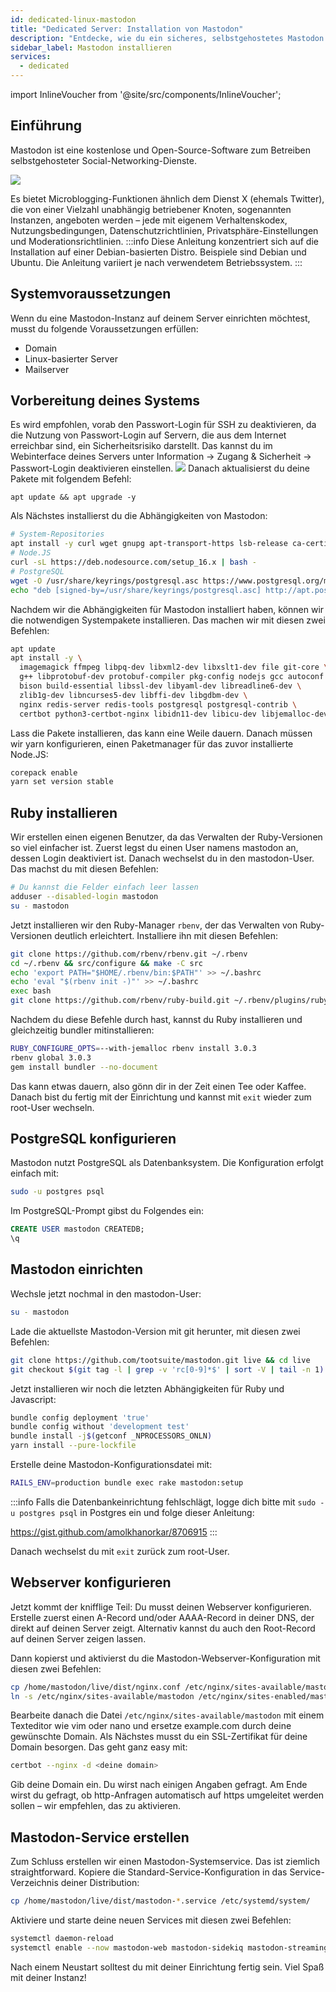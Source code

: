 ```yaml
---
id: dedicated-linux-mastodon
title: "Dedicated Server: Installation von Mastodon"
description: "Entdecke, wie du ein sicheres, selbstgehostetes Mastodon Social Network auf Debian-basierten Servern für unabhängiges Microblogging einrichtest → Jetzt mehr erfahren"
sidebar_label: Mastodon installieren
services:
  - dedicated
---
```


import InlineVoucher from '@site/src/components/InlineVoucher';

## Einführung

Mastodon ist eine kostenlose und Open-Source-Software zum Betreiben selbstgehosteter Social-Networking-Dienste.

![](https://screensaver01.zap-hosting.com/index.php/s/oNCpfBwLNB5f79P/preview)

Es bietet Microblogging-Funktionen ähnlich dem Dienst X (ehemals Twitter), die von einer Vielzahl unabhängig betriebener Knoten, sogenannten Instanzen, angeboten werden – jede mit eigenem Verhaltenskodex, Nutzungsbedingungen, Datenschutzrichtlinien, Privatsphäre-Einstellungen und Moderationsrichtlinien.
:::info
Diese Anleitung konzentriert sich auf die Installation auf einer Debian-basierten Distro. Beispiele sind Debian und Ubuntu. Die Anleitung variiert je nach verwendetem Betriebssystem.
:::

<InlineVoucher />

## Systemvoraussetzungen
Wenn du eine Mastodon-Instanz auf deinem Server einrichten möchtest, musst du folgende Voraussetzungen erfüllen:
- Domain
- Linux-basierter Server
- Mailserver

## Vorbereitung deines Systems
Es wird empfohlen, vorab den Passwort-Login für SSH zu deaktivieren, da die Nutzung von Passwort-Login auf Servern, die aus dem Internet erreichbar sind, ein Sicherheitsrisiko darstellt.
Das kannst du im Webinterface deines Servers unter Information -> Zugang & Sicherheit -> Passwort-Login deaktivieren einstellen.
![](https://screensaver01.zap-hosting.com/index.php/s/k6bBoxt7HJ4jqnL/preview)
Danach aktualisierst du deine Pakete mit folgendem Befehl:
```
apt update && apt upgrade -y
```

Als Nächstes installierst du die Abhängigkeiten von Mastodon:
```bash
# System-Repositories
apt install -y curl wget gnupg apt-transport-https lsb-release ca-certificates
# Node.JS
curl -sL https://deb.nodesource.com/setup_16.x | bash -
# PostgreSQL
wget -O /usr/share/keyrings/postgresql.asc https://www.postgresql.org/media/keys/ACCC4CF8.asc
echo "deb [signed-by=/usr/share/keyrings/postgresql.asc] http://apt.postgresql.org/pub/repos/apt $(lsb_release -cs)-pgdg main" > /etc/apt/sources.list.d/postgresql.list
```

Nachdem wir die Abhängigkeiten für Mastodon installiert haben, können wir die notwendigen Systempakete installieren. Das machen wir mit diesen zwei Befehlen:
```bash
apt update
apt install -y \
  imagemagick ffmpeg libpq-dev libxml2-dev libxslt1-dev file git-core \
  g++ libprotobuf-dev protobuf-compiler pkg-config nodejs gcc autoconf \
  bison build-essential libssl-dev libyaml-dev libreadline6-dev \
  zlib1g-dev libncurses5-dev libffi-dev libgdbm-dev \
  nginx redis-server redis-tools postgresql postgresql-contrib \
  certbot python3-certbot-nginx libidn11-dev libicu-dev libjemalloc-dev
```
Lass die Pakete installieren, das kann eine Weile dauern. Danach müssen wir yarn konfigurieren, einen Paketmanager für das zuvor installierte Node.JS:
```bash
corepack enable
yarn set version stable
```

## Ruby installieren
Wir erstellen einen eigenen Benutzer, da das Verwalten der Ruby-Versionen so viel einfacher ist. Zuerst legst du einen User namens mastodon an, dessen Login deaktiviert ist. Danach wechselst du in den mastodon-User. Das machst du mit diesen Befehlen:
```bash
# Du kannst die Felder einfach leer lassen
adduser --disabled-login mastodon
su - mastodon
```

Jetzt installieren wir den Ruby-Manager `rbenv`, der das Verwalten von Ruby-Versionen deutlich erleichtert. Installiere ihn mit diesen Befehlen:
```bash
git clone https://github.com/rbenv/rbenv.git ~/.rbenv
cd ~/.rbenv && src/configure && make -C src
echo 'export PATH="$HOME/.rbenv/bin:$PATH"' >> ~/.bashrc
echo 'eval "$(rbenv init -)"' >> ~/.bashrc
exec bash
git clone https://github.com/rbenv/ruby-build.git ~/.rbenv/plugins/ruby-build
```
Nachdem du diese Befehle durch hast, kannst du Ruby installieren und gleichzeitig bundler mitinstallieren:
```bash
RUBY_CONFIGURE_OPTS=--with-jemalloc rbenv install 3.0.3
rbenv global 3.0.3
gem install bundler --no-document
```
Das kann etwas dauern, also gönn dir in der Zeit einen Tee oder Kaffee. Danach bist du fertig mit der Einrichtung und kannst mit `exit` wieder zum root-User wechseln.

## PostgreSQL konfigurieren
Mastodon nutzt PostgreSQL als Datenbanksystem. Die Konfiguration erfolgt einfach mit:
```bash
sudo -u postgres psql
```

Im PostgreSQL-Prompt gibst du Folgendes ein:
```sql
CREATE USER mastodon CREATEDB;
\q
```

## Mastodon einrichten
Wechsle jetzt nochmal in den mastodon-User:
```bash
su - mastodon
```
Lade die aktuellste Mastodon-Version mit git herunter, mit diesen zwei Befehlen:
```bash
git clone https://github.com/tootsuite/mastodon.git live && cd live
git checkout $(git tag -l | grep -v 'rc[0-9]*$' | sort -V | tail -n 1)
```
Jetzt installieren wir noch die letzten Abhängigkeiten für Ruby und Javascript:
```bash
bundle config deployment 'true'
bundle config without 'development test'
bundle install -j$(getconf _NPROCESSORS_ONLN)
yarn install --pure-lockfile
```
Erstelle deine Mastodon-Konfigurationsdatei mit:
```bash
RAILS_ENV=production bundle exec rake mastodon:setup
```
:::info
Falls die Datenbankeinrichtung fehlschlägt, logge dich bitte mit `sudo -u postgres psql` in Postgres ein und folge dieser Anleitung:

https://gist.github.com/amolkhanorkar/8706915
:::

Danach wechselst du mit `exit` zurück zum root-User.

## Webserver konfigurieren
Jetzt kommt der knifflige Teil: Du musst deinen Webserver konfigurieren. Erstelle zuerst einen A-Record und/oder AAAA-Record in deiner DNS, der direkt auf deinen Server zeigt. Alternativ kannst du auch den Root-Record auf deinen Server zeigen lassen.

Dann kopierst und aktivierst du die Mastodon-Webserver-Konfiguration mit diesen zwei Befehlen:
```bash
cp /home/mastodon/live/dist/nginx.conf /etc/nginx/sites-available/mastodon
ln -s /etc/nginx/sites-available/mastodon /etc/nginx/sites-enabled/mastodon
```

Bearbeite danach die Datei `/etc/nginx/sites-available/mastodon` mit einem Texteditor wie vim oder nano und ersetze example.com durch deine gewünschte Domain.
Als Nächstes musst du ein SSL-Zertifikat für deine Domain besorgen. Das geht ganz easy mit:
```bash
certbot --nginx -d <deine domain>
```
Gib deine Domain ein. Du wirst nach einigen Angaben gefragt. Am Ende wirst du gefragt, ob http-Anfragen automatisch auf https umgeleitet werden sollen – wir empfehlen, das zu aktivieren.

## Mastodon-Service erstellen
Zum Schluss erstellen wir einen Mastodon-Systemservice. Das ist ziemlich straightforward.
Kopiere die Standard-Service-Konfiguration in das Service-Verzeichnis deiner Distribution:
```sh
cp /home/mastodon/live/dist/mastodon-*.service /etc/systemd/system/
```

Aktiviere und starte deine neuen Services mit diesen zwei Befehlen:
```sh
systemctl daemon-reload
systemctl enable --now mastodon-web mastodon-sidekiq mastodon-streaming
```

Nach einem Neustart solltest du mit deiner Einrichtung fertig sein. Viel Spaß mit deiner Instanz!

<InlineVoucher />